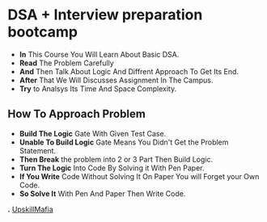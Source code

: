 # DSA + Interview preparation bootcamp
- **In** This Course You Will Learn About Basic DSA.
- **Read** The Problem Carefully
- **And** Then Talk About Logic And Diffrent Approach To Get Its End.
- **After** That We Will Discusses Assignment In The Campus.
- **Try** to Analsys Its Time And Space Complexity.

## How To Approach Problem
- **Build The Logic** Gate With Given Test Case.
- **Unable To Build Logic** Gate Means You Didn't Get the Problem Statement.
- **Then Break** the problem into 2 or 3 Part Then Build Logic.
- **Turn The Logic** Into Code By Solving it With Pen Paper.
- **If You Write** Code Without Solving It On Paper You will Forget your Own Code.
- **So Solve It** With Pen And Paper Then Write Code.

**.** [UpskillMafia](https://upskillmafia.com/mern/dashboard)


